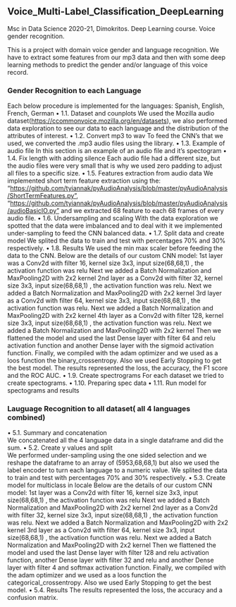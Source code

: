 ## Voice_Multi-Label_Classification_DeepLearning

Msc in Data Science 2020-21, Dimokritos. Deep Learning course. 
Voice gender recognition.

This is a project with domain voice gender and language recognition. We have to extract some features from our mp3 data and then with some deep learning methods to predict the gender and/or language of this voice record.


### Gender Recognition to each Language
Each below procedure is implemented for the languages: Spanish, English, French, German
•	1.1. Dataset and counplots                                                                                                                                        We used the Mozilla audio dataset(https://ccommonvoice.mozilla.org/en/datasets), we also performed data exploration to see our data to each language and the distribution of the attributes of interest.
•	1.2. Convert mp3 to wav                                                                                                                                           To feed the CNN’s that we used, we converted the .mp3 audio files using the library.
•	1.3. Example of audio file                                                                                                                                          In this section is an example of an audio file and it’s spectogram
•	1.4. Fix length with adding silence                                                                                                                             Each audio file had a different size, but the audio files were very small that is why we used zero padding to adjust all files to a specific size.
•	1.5. Features extraction from audio data                                                                                                                            We implemented short term feature extraction using the: 
“https://github.com/tyiannak/pyAudioAnalysis/blob/master/pyAudioAnalysis/ShortTermFeatures.py”,
“https://github.com/tyiannak/pyAudioAnalysis/blob/master/pyAudioAnalysis/audioBasicIO.py”                                                                            and we extracted 68 feature to each 68 frames of every audio file.
•	1.6. Undersampling and scaling                                                                                                                                      With the data exploration we spotted that the data were imbalanced and to deal with it we implemented under-sampling to feed the CNN balanced data.
•	1.7. Split data and create model                                                                                                                                  We splited the data to train and test with percentages 70% and 30% respectively.
•	1.8. Results                                                                                                                                                      We used the min max scaler before feeding the data to the CNN.                                                                                                      Below are the details of our custom CNN model:                                                                                                                      1st layer was a Conv2d with filter 16, kernel size 3x3, input size(68,68,1) , the activation function was relu                                                       Next we added a Batch Normalization and MaxPooling2D with 2x2 kernel                                                                                                  2nd layer as a Conv2d with filter 32, kernel size 3x3, input size(68,68,1) , the activation function was relu.                                                        Next we added a Batch Normalization and MaxPooling2D with 2x2 kernel                                                                                                 3rd layer as a Conv2d with filter 64, kernel size 3x3, input size(68,68,1) , the activation function was relu.                                                    Next we added a Batch Normalization and MaxPooling2D with 2x2 kernel                                                                                              4th layer as a Conv2d with filter 128, kernel size 3x3, input size(68,68,1) , the activation function was relu.                                                   Next we added a Batch Normalization and MaxPooling2D with 2x2 kernel                                                                                              Then we flattened the model and used the last Dense layer with filter 64 and relu activation function and another Dense layer with the sigmoid activation function. Finally, we compiled with the adam optimizer and we used as a loos function the binary_crossentropy.                                                                  Also we used Early Stopping to get the best model.                                                                                                                The results represented the loss, the accuracy, the F1 score and the ROC AUC.
•	1.9. Create spectrograms                                                                                                                                        For each dataset we tried to create spectograms.
•	1.10. Preparing spec data
•	1.11. Run model for spectograms and results


### Lauguage Recognition to all dataset( all 4 languages combined)
•	5.1. Summary and concatenation                                                                                                                                 
We concatenated all the 4 language data in a single dataframe and did the sum.
•	5.2. Create y values and split                                                                                                                                   
We performed under-sampling using the one sided selection and we reshape the dataframe to an array of (5953,68,68,1) but also we used the label encoder to turn each 
language to a numeric value. We splited the data to train and test with percentages 70% and 30% respectively.
•	5.3. Create model for multiclass in locale                                                                                                                        Below are the details of our custom CNN model:                                                                                                                    1st layer was a Conv2d with filter 16, kernel size 3x3, input size(68,68,1) , the activation function was relu                                                    Next we added a Batch Normalization and MaxPooling2D with 2x2 kernel                                                                                              2nd layer as a Conv2d with filter 32, kernel size 3x3, input size(68,68,1) , the activation function was relu.                                                    Next we added a Batch Normalization and MaxPooling2D with 2x2 kernel                                                                                                 3rd layer as a Conv2d with filter 64, kernel size 3x3, input size(68,68,1) , the activation function was relu.                                                       Next we added a Batch Normalization and MaxPooling2D with 2x2 kernel                                                                                                 Then we flattened the model and used the last Dense layer with filter 128 and relu activation function, another Dense layer with filter 32 and relu and another      Dense layer with filter 4 and softmax activation function.                                                                                                          Finally, we compiled with the adam optimizer and we used as a loos function the categorical_crossentropy.                                                           Also we used Early Stopping to get the best model.
•	5.4. Results                                                                                                                                                    The results represented the loss, the accuracy and a confusion matrix.

